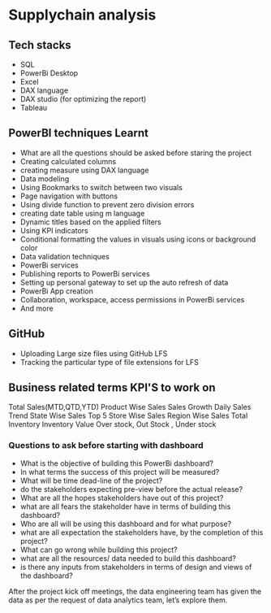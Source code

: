 # Supplychain analysis

## Tech stacks

- SQL
- PowerBi Desktop
- Excel
- DAX language
- DAX studio (for optimizing the report)
- Tableau

## PowerBI techniques Learnt

- What are all the questions should be asked before staring the project
- Creating calculated columns
- creating measure using DAX language
- Data modeling
- Using Bookmarks to switch between two visuals
- Page navigation with buttons
- Using divide function to prevent zero division errors
- creating date table using m language
- Dynamic titles based on the applied filters
- Using KPI indicators
- Conditional formatting the values in visuals using icons or background color
- Data validation techniques
- PowerBi services
- Publishing reports to PowerBi services
- Setting up personal gateway to set up the auto refresh of data
- PowerBi App creation
- Collaboration, workspace, access permissions in PowerBi services
- And more

## GitHub 

- Uploading Large size files using GitHub LFS
- Tracking the particular type of file extensions for LFS

## Business related terms KPI'S to work on

Total Sales(MTD,QTD,YTD)
 Product Wise Sales
 Sales Growth 
 Daily Sales Trend
 State Wise Sales
 Top 5 Store Wise Sales
 Region Wise Sales 
 Total Inventory 
 Inventory Value
 Over stock, Out Stock , Under stock



### Questions to ask before starting with dashboard

- What is the objective of building this PowerBi dashboard?
- In what terms the success of this project will be measured?
- What will be time dead-line of the project?
- do the stakeholders expecting pre-view before the actual release?
- What are all the hopes stakeholders have out of this project?
- what are all fears the stakeholder have in terms of building this dashboard?
- Who are all will be using this dashboard and for what purpose?
- what are all expectation the stakeholders have, by the completion of this project?
- What can go wrong while building this project?
- what are all the resources/ data needed to build this dashboard?
- is there any inputs from stakeholders in terms of design and views of the dashboard?

After the project kick off meetings, the data engineering team has given the data as per the request of data analytics team, let’s explore them.

